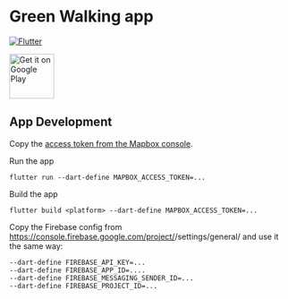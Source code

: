 # Green Walking app

[![Flutter](https://github.com/Xennis/green-walking/actions/workflows/flutter.yml/badge.svg)](https://github.com/Xennis/green-walking/actions/workflows/flutter.yml)

<a href='https://play.google.com/store/apps/details?id=org.xennis.apps.green_walking'><img height="80px" alt='Get it on Google Play' src='https://play.google.com/intl/en_us/badges/static/images/badges/en_badge_web_generic.png'/></a>

## App Development

Copy the [access token from the Mapbox console](https://console.mapbox.com/account/access-tokens/).

Run the app
```shell
flutter run --dart-define MAPBOX_ACCESS_TOKEN=...
```

Build the app
```shell
flutter build <platform> --dart-define MAPBOX_ACCESS_TOKEN=...
```

Copy the Firebase config from https://console.firebase.google.com/project/<project-id>/settings/general/ and use it the same way:

```shell
--dart-define FIREBASE_API_KEY=...
--dart-define FIREBASE_APP_ID=....
--dart-define FIREBASE_MESSAGING_SENDER_ID=...
--dart-define FIREBASE_PROJECT_ID=...
```
